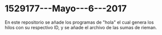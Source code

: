 # 1529177---Mayo---6---2017

En este repositorio se añade los programas de "hola" el cual genera los hilos con su respectivo ID, 
y se añade el archivo de las sumas de rieman.
